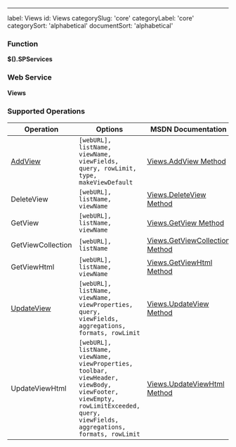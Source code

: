 ---
label: Views
id: Views
categorySlug: 'core'
categoryLabel: 'core'
categorySort: 'alphabetical'
documentSort: 'alphabetical'

### Function

**$().SPServices**

### Web Service

**Views**

### Supported Operations

| Operation | Options | MSDN Documentation | Introduced |
| --------- | ------- | ------------------ | ---------- |
| [AddView](/docs/core/api/Views.AddView) | `[webURL], listName, viewName, viewFields, query, rowLimit, type, makeViewDefault` | [Views.AddView Method](http://msdn.microsoft.com/en-us/library/views.views.addview(v=office.12).aspx) | [0.6.0](http://spservices.codeplex.com/releases/view/55660) |
| DeleteView | `[webURL], listName, viewName` | [Views.DeleteView Method](http://msdn.microsoft.com/en-us/library/views.views.deleteview(v=office.12).aspx) | [0.6.0](http://spservices.codeplex.com/releases/view/55660) |
| GetView | `[webURL], listName, viewName` | [Views.GetView Method](http://msdn.microsoft.com/en-us/library/views.views.getview(v=office.12).aspx) | [0.6.0](http://spservices.codeplex.com/releases/view/55660) |
| GetViewCollection | `[webURL], listName` | [Views.GetViewCollection Method](http://msdn.microsoft.com/en-us/library/views.views.getviewcollection.aspx) | [0.2.3](http://spservices.codeplex.com/Release/ProjectReleases.aspx?ReleaseId=31744) |
| GetViewHtml | `[webURL], listName, viewName` | [Views.GetViewHtml Method](http://msdn.microsoft.com/en-us/library/views.views.getviewhtml(v=office.12).aspx) | [0.6.0](http://spservices.codeplex.com/releases/view/55660) |
| [UpdateView](/docs/core/api/Views.UpdateView) | `[webURL], listName, viewName, viewProperties, query, viewFields, aggregations, formats, rowLimit` | [Views.UpdateView Method](http://msdn.microsoft.com/en-us/library/views.views.updateview(v=office.12).aspx) | [0.6.0](http://spservices.codeplex.com/releases/view/55660) |
| UpdateViewHtml | `[webURL], listName, viewName, viewProperties, toolbar, viewHeader, viewBody, viewFooter, viewEmpty, rowLimitExceeded, query, viewFields, aggregations, formats, rowLimit` | [Views.UpdateViewHtml Method](http://msdn.microsoft.com/en-us/library/views.views.updateviewhtml(v=office.12).aspx) | [0.6.0](http://spservices.codeplex.com/releases/view/55660) |